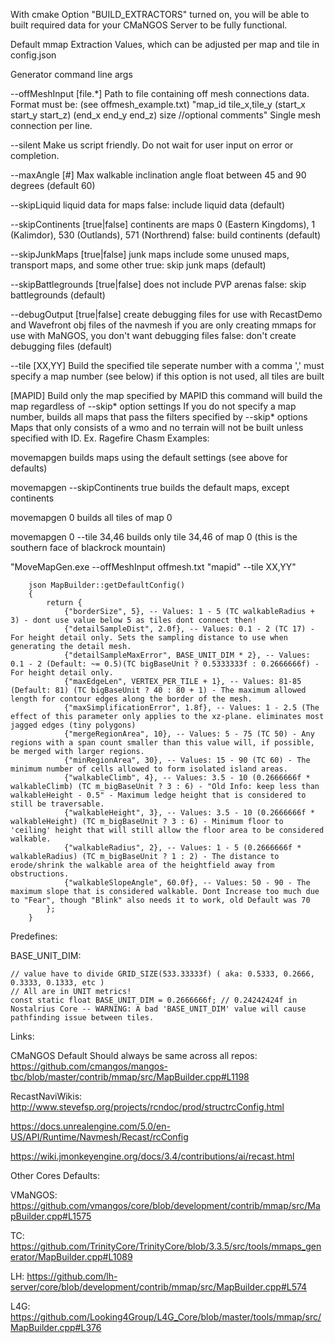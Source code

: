 With cmake Option "BUILD_EXTRACTORS" turned on, you will be able to built required data for your CMaNGOS Server to be fully functional.

Default mmap Extraction Values, which can be adjusted per map and tile in config.json

Generator command line args

--offMeshInput      [file.*]        Path to file containing off mesh connections data.
                                    Format must be: (see offmesh_example.txt)
                                    "map_id tile_x,tile_y (start_x start_y start_z) (end_x end_y end_z) size  //optional comments"
                                    Single mesh connection per line.

--silent                            Make us script friendly. Do not wait for user input
                                    on error or completion.

--maxAngle          [#]             Max walkable inclination angle float between 45 and 90 degrees (default 60)

--skipLiquid                        liquid data for maps false: include liquid data (default)

--skipContinents    [true|false]    continents are maps 0 (Eastern Kingdoms), 1 (Kalimdor), 530 (Outlands), 571 (Northrend) false: build continents (default)

--skipJunkMaps      [true|false]    junk maps include some unused maps, transport maps, and some other true: skip junk maps (default)

--skipBattlegrounds [true|false]    does not include PVP arenas false: skip battlegrounds (default)

--debugOutput       [true|false]    create debugging files for use with RecastDemo and Wavefront obj files of the navmesh
                                    if you are only creating mmaps for use with MaNGOS,
                                    you don't want debugging files
                                    false: don't create debugging files (default)

--tile              [XX,YY]         Build the specified tile
                                    seperate number with a comma ','
                                    must specify a map number (see below)
                                    if this option is not used, all tiles are built

[MAPID]                             Build only the map specified by MAPID
                                    this command will build the map regardless of --skip* option settings
                                    If you do not specify a map number, builds all maps that pass the filters specified by --skip* options
                                    Maps that only consists of a wmo and no terrain will not be built unless specified with ID. Ex. Ragefire Chasm
Examples:

movemapgen
builds maps using the default settings (see above for defaults)

movemapgen --skipContinents true
builds the default maps, except continents

movemapgen 0
builds all tiles of map 0

movemapgen 0 --tile 34,46
builds only tile 34,46 of map 0 (this is the southern face of blackrock mountain)

"MoveMapGen.exe --offMeshInput offmesh.txt "mapid" --tile XX,YY"

```
    json MapBuilder::getDefaultConfig()
    {
        return {
            {"borderSize", 5}, -- Values: 1 - 5 (TC walkableRadius + 3) - dont use value below 5 as tiles dont connect then!
            {"detailSampleDist", 2.0f}, -- Values: 0.1 - 2 (TC 17) - For height detail only. Sets the sampling distance to use when generating the detail mesh.
            {"detailSampleMaxError", BASE_UNIT_DIM * 2}, -- Values: 0.1 - 2 (Default: ~= 0.5)(TC bigBaseUnit ? 0.5333333f : 0.2666666f) - For height detail only.
            {"maxEdgeLen", VERTEX_PER_TILE + 1}, -- Values: 81-85 (Default: 81) (TC bigBaseUnit ? 40 : 80 + 1) - The maximum allowed length for contour edges along the border of the mesh.
            {"maxSimplificationError", 1.8f}, -- Values: 1 - 2.5 (The effect of this parameter only applies to the xz-plane. eliminates most jagged edges (tiny polygons)
            {"mergeRegionArea", 10}, -- Values: 5 - 75 (TC 50) - Any regions with a span count smaller than this value will, if possible, be merged with larger regions.
            {"minRegionArea", 30}, -- Values: 15 - 90 (TC 60) - The minimum number of cells allowed to form isolated island areas.
            {"walkableClimb", 4}, -- Values: 3.5 - 10 (0.2666666f * walkableClimb) (TC m_bigBaseUnit ? 3 : 6) - "Old Info: keep less than walkableHeight - 0.5" - Maximum ledge height that is considered to still be traversable.
            {"walkableHeight", 3}, -- Values: 3.5 - 10 (0.2666666f * walkableHeight) (TC m_bigBaseUnit ? 3 : 6) - Minimum floor to 'ceiling' height that will still allow the floor area to be considered walkable.
            {"walkableRadius", 2}, -- Values: 1 - 5 (0.2666666f * walkableRadius) (TC m_bigBaseUnit ? 1 : 2) - The distance to erode/shrink the walkable area of the heightfield away from obstructions.
            {"walkableSlopeAngle", 60.0f}, -- Values: 50 - 90 - The maximum slope that is considered walkable. Dont Increase too much due to "Fear", though "Blink" also needs it to work, old Default was 70
        };
    }
```

Predefines:

BASE_UNIT_DIM:

```
// value have to divide GRID_SIZE(533.33333f) ( aka: 0.5333, 0.2666, 0.3333, 0.1333, etc )
// All are in UNIT metrics!
const static float BASE_UNIT_DIM = 0.2666666f; // 0.24242424f in Nostalrius Core -- WARNING: A bad 'BASE_UNIT_DIM' value will cause pathfinding issue between tiles.
```

Links:

CMaNGOS Default Should always be same across all repos: https://github.com/cmangos/mangos-tbc/blob/master/contrib/mmap/src/MapBuilder.cpp#L1198

RecastNaviWikis: 
http://www.stevefsp.org/projects/rcndoc/prod/structrcConfig.html

https://docs.unrealengine.com/5.0/en-US/API/Runtime/Navmesh/Recast/rcConfig

https://wiki.jmonkeyengine.org/docs/3.4/contributions/ai/recast.html

Other Cores Defaults:

VMaNGOS: https://github.com/vmangos/core/blob/development/contrib/mmap/src/MapBuilder.cpp#L1575

TC: https://github.com/TrinityCore/TrinityCore/blob/3.3.5/src/tools/mmaps_generator/MapBuilder.cpp#L1089

LH: https://github.com/lh-server/core/blob/development/contrib/mmap/src/MapBuilder.cpp#L574

L4G: https://github.com/Looking4Group/L4G_Core/blob/master/tools/mmap/src/MapBuilder.cpp#L376

